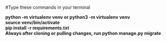 


#Type these commands in your terminal <br>

**python -m virtualenv venv or python3 -m virtualenv venv<br>
source venv/bin/activate<br>
pip install -r requirements.txt<br>
Always after cloning or pulling changes, run python manage.py migrate**
